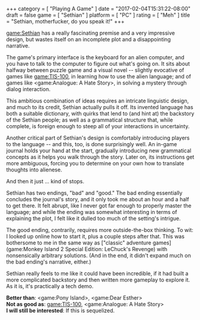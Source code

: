 +++
category = [ "Playing A Game" ]
date = "2017-02-04T15:31:22-08:00"
draft = false
game = [ "Sethian" ]
platform = [ "PC" ]
rating = [ "Meh" ]
title = "Sethian, motherfucker, do you speak it!"
+++

<game:Sethian> has a really fascinating premise and a very impressive design, but wastes itself on an incomplete plot and a disappointing narrative.

The game's primary interface is the keyboard for an alien computer, and you have to talk to the computer to figure out what's going on.  It sits about halfway between puzzle game and a visual novel -- slightly evocative of games like <game:TIS-100>, in learning how to use the alien language; and of games like <game:Analogue: A Hate Story>, in solving a mystery through dialog interaction.

This ambitious combination of ideas requires an intricate linguistic design, and much to its credit, Sethian actually pulls it off.  Its invented language has both a suitable dictionary, with quirks that lend to (and hint at) the backstory of the Sethian people; as well as a grammatical structure that, while complete, is foreign enough to steep all of your interactions in uncertainty.

Another critical part of Sethian's design is comfortably introducing players to the language -- and this, too, is done surprisingly well.  An in-game journal holds your hand at the start, gradually introducing new grammatical concepts as it helps you walk through the story.  Later on, its instructions get more ambiguous, forcing you to determine on your own how to translate thoughts into alienese.

And then it just ... kind of stops.

Sethian has two endings, "bad" and "good."  The bad ending essentially concludes the journal's story, and it only took me about an hour and a half to get there.  It felt abrupt, like I never got far enough to properly master the language; and while the ending was somewhat interesting in terms of explaining the plot, I felt like it dulled too much of the setting's intrigue.

The good ending, contrarily, requires more outside-the-box thinking.  To wit: I looked up online how to start it, plus a couple steps after that.  This was bothersome to me in the same way as ["classic" adventure games](game:Monkey Island 2 Special Edition: LeChuck's Revenge) with nonsensically arbitrary solutions.  (And in the end, it didn't expand much on the bad ending's narrative, either.)

Sethian really feels to me like it could have been incredible, if it had built a more complicated backstory and then written more gameplay to explore it.  As it is, it's practically a tech demo.

<b>Better than</b>: <game:Pony Island>, <game:Dear Esther>  
<b>Not as good as</b>: <game:TIS-100>, <game:Analogue: A Hate Story>  
<b>I will still be interested</b>: If this is sequelized.

